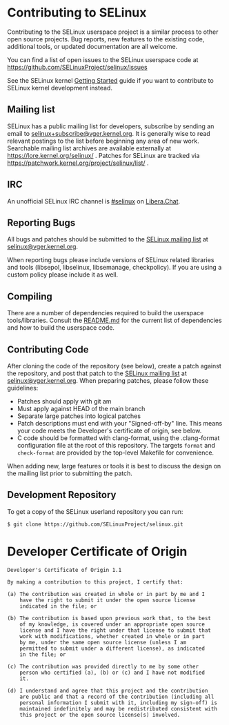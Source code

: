 # Contributing to SELinux

Contributing to the SELinux userspace project is a similar process to
other open source projects. Bug reports, new features to the existing
code, additional tools, or updated documentation are all welcome.

You can find a list of open issues to the SELinux userspace code at
https://github.com/SELinuxProject/selinux/issues

See the SELinux kernel [Getting Started](https://github.com/selinuxproject/selinux-kernel/wiki/Getting-Started)
guide if you want to contribute to SELinux kernel development instead.

## Mailing list

SELinux has a public mailing list for developers, subscribe by sending an email to
[selinux+subscribe@vger.kernel.org](mailto:selinux+subscribe@vger.kernel.org).
It is generally wise to read relevant postings to the list before beginning any
area of new work. Searchable mailing list archives are available externally at
https://lore.kernel.org/selinux/ . Patches for SELinux are tracked via
https://patchwork.kernel.org/project/selinux/list/ .

## IRC

An unofficial SELinux IRC channel is
[\#selinux](https://web.libera.chat/?channel=#selinux) on [Libera.Chat](https://libera.chat/).

## Reporting Bugs

All bugs and patches should be submitted to the
[SELinux mailing list](https://lore.kernel.org/selinux) at
[selinux@vger.kernel.org](mailto:selinux@vger.kernel.org).

When reporting bugs please include versions of SELinux related libraries and
tools (libsepol, libselinux, libsemanage, checkpolicy). If you are
using a custom policy please include it as well.

## Compiling

There are a number of dependencies required to build the userspace
tools/libraries. Consult the [README.md](https://github.com/SELinuxProject/selinux/blob/main/README.md)
for the current list of dependencies and how to build the userspace code.

## Contributing Code

After cloning the code of the repository (see below), create a patch against the
repository, and post that patch to the
[SELinux mailing list](https://lore.kernel.org/selinux) at
[selinux@vger.kernel.org](mailto:selinux@vger.kernel.org).
When preparing patches, please follow these guidelines:

-   Patches should apply with git am
-   Must apply against HEAD of the main branch
-   Separate large patches into logical patches
-   Patch descriptions must end with your "Signed-off-by" line. This means your
    code meets the Developer's certificate of origin, see below.
-   C code should be formatted with clang-format, using the .clang-format
    configuration file at the root of this repository. The targets `format` and
    `check-format` are provided by the top-level Makefile for convenience.

When adding new, large features or tools it is best to discuss the
design on the mailing list prior to submitting the patch.

## Development Repository

To get a copy of the SELinux userland repository you can
run:

    $ git clone https://github.com/SELinuxProject/selinux.git

# Developer Certificate of Origin

    Developer's Certificate of Origin 1.1

    By making a contribution to this project, I certify that:

    (a) The contribution was created in whole or in part by me and I
        have the right to submit it under the open source license
        indicated in the file; or

    (b) The contribution is based upon previous work that, to the best
        of my knowledge, is covered under an appropriate open source
        license and I have the right under that license to submit that
        work with modifications, whether created in whole or in part
        by me, under the same open source license (unless I am
        permitted to submit under a different license), as indicated
        in the file; or

    (c) The contribution was provided directly to me by some other
        person who certified (a), (b) or (c) and I have not modified
        it.

    (d) I understand and agree that this project and the contribution
        are public and that a record of the contribution (including all
        personal information I submit with it, including my sign-off) is
        maintained indefinitely and may be redistributed consistent with
        this project or the open source license(s) involved.
